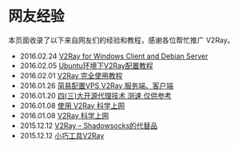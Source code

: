 # 网友经验

本页面收录了以下来自网友们的经验和教程，感谢各位帮忙推广 V2Ray。

* 2016.02.24 [V2Ray for Windows Client and Debian Server](http://dcamero.azurewebsites.net/v2ray-windows-client-debian-server.html)
* 2016.02.05 [Ubuntu环境下V2Ray配置教程](http://luluseu.moe/?p=365)
* 2016.02.01 [V2Ray 完全使用教程](https://yuan.ga/v2raywan-quan-shi-yong-jiao-cheng/)
* 2016.01.26 [简易配置VPS V2Ray 服务端、客户端](http://ntgeralt.blogspot.ch/2016/01/vps-v2ray.html)
* 2016.01.20 [四(三)大开源代理技术 测速 仅供参考](http://bbs.a9vg.com/thread-4812382-1-1.html)
* 2016.01.08 [使用 V2Ray 科学上网](http://k162.space/across_the_gfw_with_v2ray/)
* 2016.01.08 [V2Ray 科学上网](http://www.gonewto.com/?post/gweuy4)
* 2015.12.12 [V2Ray – Shadowsocks的代替品](https://us-somesky.rhcloud.com/gfw/v2ray.html)
* 2015.12.12 [小巧工具V2Ray](http://bpplpp.cn/v2ray.html)